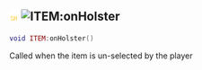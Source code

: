 ## ![shared](../../.gitbook/assets/shared.png) ![ITEM](./readme/item "mention"):onHolster

```lua
void ITEM:onHolster()
```

Called when the item is un-selected by the player
